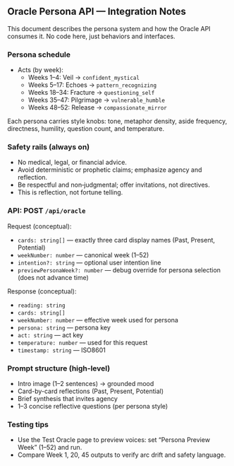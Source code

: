 ## Oracle Persona API — Integration Notes

This document describes the persona system and how the Oracle API consumes it. No code here, just behaviors and interfaces.

### Persona schedule

- Acts (by week):
  - Weeks 1–4: Veil → `confident_mystical`
  - Weeks 5–17: Echoes → `pattern_recognizing`
  - Weeks 18–34: Fracture → `questioning_self`
  - Weeks 35–47: Pilgrimage → `vulnerable_humble`
  - Weeks 48–52: Release → `compassionate_mirror`

Each persona carries style knobs: tone, metaphor density, aside frequency, directness, humility, question count, and temperature.

### Safety rails (always on)

- No medical, legal, or financial advice.
- Avoid deterministic or prophetic claims; emphasize agency and reflection.
- Be respectful and non‑judgmental; offer invitations, not directives.
- This is reflection, not fortune telling.

### API: POST `/api/oracle`

Request (conceptual):

- `cards: string[]` — exactly three card display names (Past, Present, Potential)
- `weekNumber: number` — canonical week (1–52)
- `intention?: string` — optional user intention line
- `previewPersonaWeek?: number` — debug override for persona selection (does not advance time)

Response (conceptual):

- `reading: string`
- `cards: string[]`
- `weekNumber: number` — effective week used for persona
- `persona: string` — persona key
- `act: string` — act key
- `temperature: number` — used for this request
- `timestamp: string` — ISO8601

### Prompt structure (high-level)

- Intro image (1–2 sentences) → grounded mood
- Card-by-card reflections (Past, Present, Potential)
- Brief synthesis that invites agency
- 1–3 concise reflective questions (per persona style)

### Testing tips

- Use the Test Oracle page to preview voices: set “Persona Preview Week” (1–52) and run.
- Compare Week 1, 20, 45 outputs to verify arc drift and safety language.


